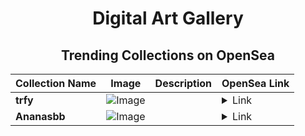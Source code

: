 <div align="center">

# Digital Art Gallery

## Trending Collections on OpenSea

| Collection Name                       | Image                                                                                     | Description                       | OpenSea Link                                                                                          |
|---------------------------------------|-------------------------------------------------------------------------------------------|-----------------------------------|--------------------------------------------------------------------------------------------------------|
| **trfy** | ![Image](https://i.seadn.io/s/raw/files/910b671b899f94f9f554ef0d58f5f3dc.jpg?w=500&auto=format?w=200&auto=format) |  | <details><summary>Link</summary>[trfy](https://opensea.io/collection/trfy-2)</details> |
| **Ananasbb** | ![Image](https://i.seadn.io/s/raw/files/135d534d69c98fd45c94c37ac4e9243e.jpg?w=500&auto=format?w=200&auto=format) |  | <details><summary>Link</summary>[Ananasbb](https://opensea.io/collection/ananasbb)</details> |

</div>